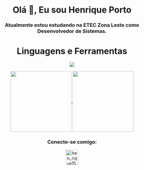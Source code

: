 

<h1 align="center">Olá 👋, Eu sou Henrique Porto</h1>
<h3 align="center">Atualmente estou estudando na ETEC Zona Leste como Desenvolvedor de Sistemas.</h3>


<h1 align="center">Linguagens e Ferramentas</h1>

<p align="center">
  <a href="https://skillicons.dev">
    <img src="https://skillicons.dev/icons?i=html,css,js,java,py,php,mysql,bootstrap" />
  </a>
</p>

<p align="center">
 <a href="https://github.com/anuraghazra/github-readme-stats">
  <img height=200 align="center" src="https://github-readme-stats.vercel.app/api?username=henrique151&theme=dark" />
</a>
<a href="https://github.com/anuraghazra/convoychat">
  <img height=200 align="center" src="https://github-readme-stats.vercel.app/api/top-langs?username=henrique151&layout=compact&show_icons=true&theme=dark" />
</a>
</p>






<h3 align="center">Conecte-se comigo:</h3>
<p align="center">
<a href="https://instagram.com/hen_rique15.01" target="blank"><img align="center" src="https://raw.githubusercontent.com/rahuldkjain/github-profile-readme-generator/master/src/images/icons/Social/instagram.svg" alt="hen_rique15.01" height="50" width="40" /></a>
